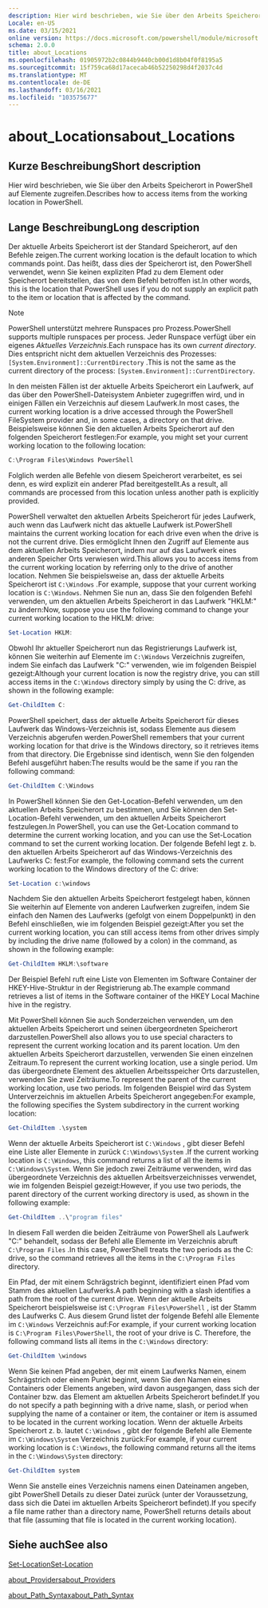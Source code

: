 ```yaml
---
description: Hier wird beschrieben, wie Sie über den Arbeits Speicherort in PowerShell auf Elemente zugreifen.
Locale: en-US
ms.date: 03/15/2021
online version: https://docs.microsoft.com/powershell/module/microsoft.powershell.core/about/about_locations?view=powershell-5.1&WT.mc_id=ps-gethelp
schema: 2.0.0
title: about_Locations
ms.openlocfilehash: 01905972b2c0844b9440cb00d1d8b04f0f8195a5
ms.sourcegitcommit: 15f759ca68d17acecab46b52250298d4f2037c4d
ms.translationtype: MT
ms.contentlocale: de-DE
ms.lasthandoff: 03/16/2021
ms.locfileid: "103575677"
---
```

# <a name="about_locations"></a><span data-ttu-id="f278c-103">about_Locations</span><span class="sxs-lookup"><span data-stu-id="f278c-103">about_Locations</span></span>

## <a name="short-description"></a><span data-ttu-id="f278c-104">Kurze Beschreibung</span><span class="sxs-lookup"><span data-stu-id="f278c-104">Short description</span></span>
<span data-ttu-id="f278c-105">Hier wird beschrieben, wie Sie über den Arbeits Speicherort in PowerShell auf Elemente zugreifen.</span><span class="sxs-lookup"><span data-stu-id="f278c-105">Describes how to access items from the working location in PowerShell.</span></span>

## <a name="long-description"></a><span data-ttu-id="f278c-106">Lange Beschreibung</span><span class="sxs-lookup"><span data-stu-id="f278c-106">Long description</span></span>

<span data-ttu-id="f278c-107">Der aktuelle Arbeits Speicherort ist der Standard Speicherort, auf den Befehle zeigen.</span><span class="sxs-lookup"><span data-stu-id="f278c-107">The current working location is the default location to which commands point.</span></span>
<span data-ttu-id="f278c-108">Das heißt, dass dies der Speicherort ist, den PowerShell verwendet, wenn Sie keinen expliziten Pfad zu dem Element oder Speicherort bereitstellen, das von dem Befehl betroffen ist.</span><span class="sxs-lookup"><span data-stu-id="f278c-108">In other words, this is the location that PowerShell uses if you do not supply an explicit path to the item or location that is affected by the command.</span></span>

> [!NOTE]
> <span data-ttu-id="f278c-109">PowerShell unterstützt mehrere Runspaces pro Prozess.</span><span class="sxs-lookup"><span data-stu-id="f278c-109">PowerShell supports multiple runspaces per process.</span></span> <span data-ttu-id="f278c-110">Jeder Runspace verfügt über ein eigenes _Aktuelles Verzeichnis_.</span><span class="sxs-lookup"><span data-stu-id="f278c-110">Each runspace has its own _current directory_.</span></span> <span data-ttu-id="f278c-111">Dies entspricht nicht dem aktuellen Verzeichnis des Prozesses: `[System.Environment]::CurrentDirectory` .</span><span class="sxs-lookup"><span data-stu-id="f278c-111">This is not the same as the current directory of the process: `[System.Environment]::CurrentDirectory`.</span></span>

<span data-ttu-id="f278c-112">In den meisten Fällen ist der aktuelle Arbeits Speicherort ein Laufwerk, auf das über den PowerShell-Dateisystem Anbieter zugegriffen wird, und in einigen Fällen ein Verzeichnis auf diesem Laufwerk.</span><span class="sxs-lookup"><span data-stu-id="f278c-112">In most cases, the current working location is a drive accessed through the PowerShell FileSystem provider and, in some cases, a directory on that drive.</span></span>
<span data-ttu-id="f278c-113">Beispielsweise können Sie den aktuellen Arbeits Speicherort auf den folgenden Speicherort festlegen:</span><span class="sxs-lookup"><span data-stu-id="f278c-113">For example, you might set your current working location to the following location:</span></span>

```powershell
C:\Program Files\Windows PowerShell
```

<span data-ttu-id="f278c-114">Folglich werden alle Befehle von diesem Speicherort verarbeitet, es sei denn, es wird explizit ein anderer Pfad bereitgestellt.</span><span class="sxs-lookup"><span data-stu-id="f278c-114">As a result, all commands are processed from this location unless another path is explicitly provided.</span></span>

<span data-ttu-id="f278c-115">PowerShell verwaltet den aktuellen Arbeits Speicherort für jedes Laufwerk, auch wenn das Laufwerk nicht das aktuelle Laufwerk ist.</span><span class="sxs-lookup"><span data-stu-id="f278c-115">PowerShell maintains the current working location for each drive even when the drive is not the current drive.</span></span> <span data-ttu-id="f278c-116">Dies ermöglicht Ihnen den Zugriff auf Elemente aus dem aktuellen Arbeits Speicherort, indem nur auf das Laufwerk eines anderen Speicher Orts verwiesen wird.</span><span class="sxs-lookup"><span data-stu-id="f278c-116">This allows you to access items from the current working location by referring only to the drive of another location.</span></span>
<span data-ttu-id="f278c-117">Nehmen Sie beispielsweise an, dass der aktuelle Arbeits Speicherort ist `C:\Windows` .</span><span class="sxs-lookup"><span data-stu-id="f278c-117">For example, suppose that your current working location is `C:\Windows`.</span></span> <span data-ttu-id="f278c-118">Nehmen Sie nun an, dass Sie den folgenden Befehl verwenden, um den aktuellen Arbeits Speicherort in das Laufwerk "HKLM:" zu ändern:</span><span class="sxs-lookup"><span data-stu-id="f278c-118">Now, suppose you use the following command to change your current working location to the HKLM: drive:</span></span>

```powershell
Set-Location HKLM:
```

<span data-ttu-id="f278c-119">Obwohl Ihr aktueller Speicherort nun das Registrierungs Laufwerk ist, können Sie weiterhin auf Elemente im `C:\Windows` Verzeichnis zugreifen, indem Sie einfach das Laufwerk "C:" verwenden, wie im folgenden Beispiel gezeigt:</span><span class="sxs-lookup"><span data-stu-id="f278c-119">Although your current location is now the registry drive, you can still access items in the `C:\Windows` directory simply by using the C: drive, as shown in the following example:</span></span>

```powershell
Get-ChildItem C:
```

<span data-ttu-id="f278c-120">PowerShell speichert, dass der aktuelle Arbeits Speicherort für dieses Laufwerk das Windows-Verzeichnis ist, sodass Elemente aus diesem Verzeichnis abgerufen werden.</span><span class="sxs-lookup"><span data-stu-id="f278c-120">PowerShell remembers that your current working location for that drive is the Windows directory, so it retrieves items from that directory.</span></span> <span data-ttu-id="f278c-121">Die Ergebnisse sind identisch, wenn Sie den folgenden Befehl ausgeführt haben:</span><span class="sxs-lookup"><span data-stu-id="f278c-121">The results would be the same if you ran the following command:</span></span>

```powershell
Get-ChildItem C:\Windows
```

<span data-ttu-id="f278c-122">In PowerShell können Sie den Get-Location-Befehl verwenden, um den aktuellen Arbeits Speicherort zu bestimmen, und Sie können den Set-Location-Befehl verwenden, um den aktuellen Arbeits Speicherort festzulegen.</span><span class="sxs-lookup"><span data-stu-id="f278c-122">In PowerShell, you can use the Get-Location command to determine the current working location, and you can use the Set-Location command to set the current working location.</span></span> <span data-ttu-id="f278c-123">Der folgende Befehl legt z. b. den aktuellen Arbeits Speicherort auf das Windows-Verzeichnis des Laufwerks C: fest:</span><span class="sxs-lookup"><span data-stu-id="f278c-123">For example, the following command sets the current working location to the Windows directory of the C: drive:</span></span>

```powershell
Set-Location c:\windows
```

<span data-ttu-id="f278c-124">Nachdem Sie den aktuellen Arbeits Speicherort festgelegt haben, können Sie weiterhin auf Elemente von anderen Laufwerken zugreifen, indem Sie einfach den Namen des Laufwerks (gefolgt von einem Doppelpunkt) in den Befehl einschließen, wie im folgenden Beispiel gezeigt:</span><span class="sxs-lookup"><span data-stu-id="f278c-124">After you set the current working location, you can still access items from other drives simply by including the drive name (followed by a colon) in the command, as shown in the following example:</span></span>

```powershell
Get-ChildItem HKLM:\software
```

<span data-ttu-id="f278c-125">Der Beispiel Befehl ruft eine Liste von Elementen im Software Container der HKEY-Hive-Struktur in der Registrierung ab.</span><span class="sxs-lookup"><span data-stu-id="f278c-125">The example command retrieves a list of items in the Software container of the HKEY Local Machine hive in the registry.</span></span>

<span data-ttu-id="f278c-126">Mit PowerShell können Sie auch Sonderzeichen verwenden, um den aktuellen Arbeits Speicherort und seinen übergeordneten Speicherort darzustellen.</span><span class="sxs-lookup"><span data-stu-id="f278c-126">PowerShell also allows you to use special characters to represent the current working location and its parent location.</span></span> <span data-ttu-id="f278c-127">Um den aktuellen Arbeits Speicherort darzustellen, verwenden Sie einen einzelnen Zeitraum.</span><span class="sxs-lookup"><span data-stu-id="f278c-127">To represent the current working location, use a single period.</span></span> <span data-ttu-id="f278c-128">Um das übergeordnete Element des aktuellen Arbeitsspeicher Orts darzustellen, verwenden Sie zwei Zeiträume.</span><span class="sxs-lookup"><span data-stu-id="f278c-128">To represent the parent of the current working location, use two periods.</span></span> <span data-ttu-id="f278c-129">Im folgenden Beispiel wird das System Unterverzeichnis im aktuellen Arbeits Speicherort angegeben:</span><span class="sxs-lookup"><span data-stu-id="f278c-129">For example, the following specifies the System subdirectory in the current working location:</span></span>

```powershell
Get-ChildItem .\system
```

<span data-ttu-id="f278c-130">Wenn der aktuelle Arbeits Speicherort ist `C:\Windows` , gibt dieser Befehl eine Liste aller Elemente in zurück `C:\Windows\System` .</span><span class="sxs-lookup"><span data-stu-id="f278c-130">If the current working location is `C:\Windows`, this command returns a list of all the items in `C:\Windows\System`.</span></span> <span data-ttu-id="f278c-131">Wenn Sie jedoch zwei Zeiträume verwenden, wird das übergeordnete Verzeichnis des aktuellen Arbeitsverzeichnisses verwendet, wie im folgenden Beispiel gezeigt:</span><span class="sxs-lookup"><span data-stu-id="f278c-131">However, if you use two periods, the parent directory of the current working directory is used, as shown in the following example:</span></span>

```powershell
Get-ChildItem ..\"program files"
```

<span data-ttu-id="f278c-132">In diesem Fall werden die beiden Zeiträume von PowerShell als Laufwerk "C:" behandelt, sodass der Befehl alle Elemente im Verzeichnis abruft `C:\Program Files` .</span><span class="sxs-lookup"><span data-stu-id="f278c-132">In this case, PowerShell treats the two periods as the C: drive, so the command retrieves all the items in the `C:\Program Files` directory.</span></span>

<span data-ttu-id="f278c-133">Ein Pfad, der mit einem Schrägstrich beginnt, identifiziert einen Pfad vom Stamm des aktuellen Laufwerks.</span><span class="sxs-lookup"><span data-stu-id="f278c-133">A path beginning with a slash identifies a path from the root of the current drive.</span></span> <span data-ttu-id="f278c-134">Wenn der aktuelle Arbeits Speicherort beispielsweise ist `C:\Program Files\PowerShell` , ist der Stamm des Laufwerks C. Aus diesem Grund listet der folgende Befehl alle Elemente im `C:\Windows` Verzeichnis auf:</span><span class="sxs-lookup"><span data-stu-id="f278c-134">For example, if your current working location is `C:\Program Files\PowerShell`, the root of your drive is C. Therefore, the following command lists all items in the `C:\Windows` directory:</span></span>

```powershell
Get-ChildItem \windows
```

<span data-ttu-id="f278c-135">Wenn Sie keinen Pfad angeben, der mit einem Laufwerks Namen, einem Schrägstrich oder einem Punkt beginnt, wenn Sie den Namen eines Containers oder Elements angeben, wird davon ausgegangen, dass sich der Container bzw. das Element am aktuellen Arbeits Speicherort befindet.</span><span class="sxs-lookup"><span data-stu-id="f278c-135">If you do not specify a path beginning with a drive name, slash, or period when supplying the name of a container or item, the container or item is assumed to be located in the current working location.</span></span> <span data-ttu-id="f278c-136">Wenn der aktuelle Arbeits Speicherort z. b. lautet `C:\Windows` , gibt der folgende Befehl alle Elemente im `C:\Windows\System` Verzeichnis zurück:</span><span class="sxs-lookup"><span data-stu-id="f278c-136">For example, if your current working location is `C:\Windows`, the following command returns all the items in the `C:\Windows\System` directory:</span></span>

```powershell
Get-ChildItem system
```

<span data-ttu-id="f278c-137">Wenn Sie anstelle eines Verzeichnis namens einen Dateinamen angeben, gibt PowerShell Details zu dieser Datei zurück (unter der Voraussetzung, dass sich die Datei im aktuellen Arbeits Speicherort befindet).</span><span class="sxs-lookup"><span data-stu-id="f278c-137">If you specify a file name rather than a directory name, PowerShell returns details about that file (assuming that file is located in the current working location).</span></span>

## <a name="see-also"></a><span data-ttu-id="f278c-138">Siehe auch</span><span class="sxs-lookup"><span data-stu-id="f278c-138">See also</span></span>

[<span data-ttu-id="f278c-139">Set-Location</span><span class="sxs-lookup"><span data-stu-id="f278c-139">Set-Location</span></span>](xref:Microsoft.PowerShell.Management.Set-Location)

[<span data-ttu-id="f278c-140">about_Providers</span><span class="sxs-lookup"><span data-stu-id="f278c-140">about_Providers</span></span>](about_Providers.md)

[<span data-ttu-id="f278c-141">about_Path_Syntax</span><span class="sxs-lookup"><span data-stu-id="f278c-141">about_Path_Syntax</span></span>](about_Path_Syntax.md)
